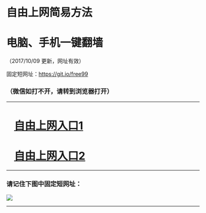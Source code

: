 ﻿# 自由上网简易方法

# 电脑、手机一键翻墙

（2017/10/09 更新，网址有效）

固定短网址：https://git.io/free99

### （微信如打不开，请转到浏览器打开）


***





# &nbsp;&nbsp; <a href="http://ft2279528813.fwq-tz-1001.info/fwqtz01.html?t=100900127267 " target="_blank">自由上网入口1</a>
# &nbsp;&nbsp; <a href="http://ft2635327756.fwq-tz-1002.info/fwqtz02.html?t=100900116663 " target="_blank">自由上网入口2</a>
***

### 请记住下图中固定短网址：

<img src="https://s3-us-west-2.amazonaws.com/fwq-1001/yjfq-20170905okok.png" /> 


***

